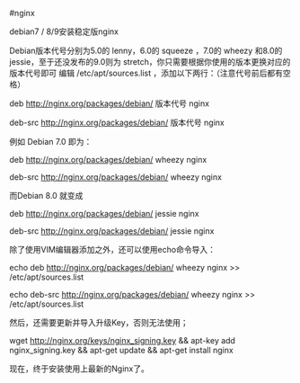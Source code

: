 #nginx

debian7 / 8/9安装稳定版nginx

Debian版本代号分别为5.0的 lenny，6.0的 squeeze ，7.0的 wheezy 和8.0的 jessie，至于还没发布的9.0则为 stretch，你只需要根据你使用的版本更换对应的版本代号即可
编辑 /etc/apt/sources.list ，添加以下两行：（注意代号前后都有空格）

deb http://nginx.org/packages/debian/ 版本代号 nginx

deb-src http://nginx.org/packages/debian/ 版本代号 nginx

例如 Debian 7.0 即为：

deb http://nginx.org/packages/debian/ wheezy nginx

deb-src http://nginx.org/packages/debian/ wheezy nginx

而Debian 8.0 就变成

deb http://nginx.org/packages/debian/ jessie nginx

deb-src http://nginx.org/packages/debian/ jessie nginx

除了使用VIM编辑器添加之外，还可以使用echo命令导入：

echo deb http://nginx.org/packages/debian/ wheezy nginx >> /etc/apt/sources.list

echo deb-src http://nginx.org/packages/debian/ wheezy nginx >> /etc/apt/sources.list


然后，还需要更新并导入升级Key，否则无法使用；

wget http://nginx.org/keys/nginx_signing.key && apt-key add nginx_signing.key && apt-get update && apt-get install nginx

现在，终于安装使用上最新的Nginx了。
